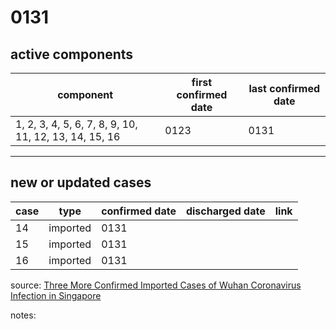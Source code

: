 # 0131

## active components

| component | first confirmed date | last confirmed date |
| - | - | - |
| 1, 2, 3, 4, 5, 6, 7, 8, 9, 10, 11, 12, 13, 14, 15, 16 | 0123 | 0131 |

---

## new or updated cases

| case | type | confirmed date | discharged date | link
| - | - | - | - | - |
| 14 | imported | 0131 |
| 15 | imported | 0131 |
| 16 | imported | 0131 |

source: [Three More Confirmed Imported Cases of Wuhan Coronavirus Infection in Singapore](https://www.moh.gov.sg/news-highlights/details/three-more-confirmed-imported-cases-of-wuhan-coronavirus-infection-in-singapore-31-jan)

notes:

